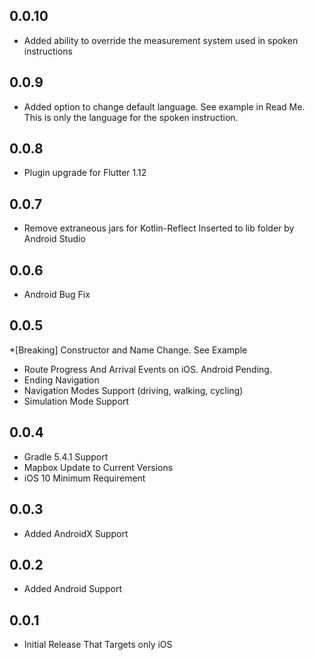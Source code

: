 ## 0.0.10
* Added ability to override the measurement system used in spoken instructions

## 0.0.9
* Added option to change default language. See example in Read Me. This is only the language for the spoken instruction.

## 0.0.8
* Plugin upgrade for Flutter 1.12

## 0.0.7
* Remove extraneous jars for Kotlin-Reflect Inserted to lib folder by Android Studio

## 0.0.6
* Android Bug Fix

## 0.0.5
*[Breaking] Constructor and Name Change. See Example
* Route Progress And Arrival Events on iOS. Android Pending.
* Ending Navigation
* Navigation Modes Support (driving, walking, cycling)
* Simulation Mode Support

## 0.0.4
* Gradle 5.4.1 Support
* Mapbox Update to Current Versions
* iOS 10 Minimum Requirement

## 0.0.3

* Added AndroidX Support

## 0.0.2

* Added Android Support

## 0.0.1

* Initial Release That Targets only iOS
